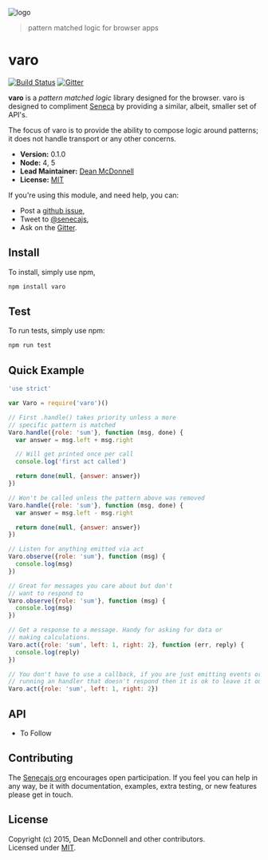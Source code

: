 ![logo](https://rawgit.com/senecajs/varo/master/assets/varo-logo.svg)
> pattern matched logic for browser apps

# varo
[![Build Status][travis-badge]][travis-url]
[![Gitter][gitter-badge]][gitter-url]

__varo__ is a _pattern matched logic_ library designed for the browser. varo is designed to
compliment [Seneca][senecajs.org] by providing a similar, albeit, smaller set of API's.

The focus of varo is to provide the ability to compose logic around patterns; it does
not handle transport or any other concerns.

- __Version:__ 0.1.0
- __Node:__ 4, 5
- __Lead Maintainer:__ [Dean McDonnell][lead]
- __License:__ [MIT][]

If you're using this module, and need help, you can:

- Post a [github issue][],
- Tweet to [@senecajs][],
- Ask on the [Gitter][gitter-url].

## Install
To install, simply use npm,

```sh
npm install varo
```

## Test
To run tests, simply use npm:

```sh
npm run test
```

## Quick Example

```js
'use strict'

var Varo = require('varo')()

// First .handle() takes priority unless a more
// specific pattern is matched
Varo.handle({role: 'sum'}, function (msg, done) {
  var answer = msg.left + msg.right

  // Will get printed once per call
  console.log('first act called')

  return done(null, {answer: answer})
})

// Won't be called unless the pattern above was removed
Varo.handle({role: 'sum'}, function (msg, done) {
  var answer = msg.left - msg.right

  return done(null, {answer: answer})
})

// Listen for anything emitted via act
Varo.observe({role: 'sum'}, function (msg) {
  console.log(msg)
})

// Great for messages you care about but don't
// want to respond to
Varo.observe({role: 'sum'}, function (msg) {
  console.log(msg)
})

// Get a response to a message. Handy for asking for data or
// making calculations.
Varo.act({role: 'sum', left: 1, right: 2}, function (err, reply) {
  console.log(reply)
})

// You don't have to use a callback, if you are just emitting events or
// running an handler that doesn't respond then it is ok to leave it out.
Varo.act({role: 'sum', left: 1, right: 2})

```

## API

- To Follow

## Contributing
The [Senecajs org][] encourages open participation. If you feel you can help in any way, be it with
documentation, examples, extra testing, or new features please get in touch.

## License
Copyright (c) 2015, Dean McDonnell and other contributors. <br />
Licensed under [MIT][].

[MIT]: ./LICENSE
[lead]: https://github.com/mcdonnelldean
[Senecajs org]: https://github.com/senecajs/
[Seneca.js]: https://www.npmjs.com/package/seneca
[@senecajs]: http://twitter.com/senecajs
[senecajs.org]: http://senecajs.org/
[travis-badge]: https://travis-ci.org/senecajs/varo.svg
[travis-url]: https://travis-ci.org/senecajs/varo
[gitter-badge]: https://badges.gitter.im/Join%20Chat.svg
[gitter-url]: https://gitter.im/senecajs/seneca
[github issue]: https://github.com/senecajs/varo/issues
